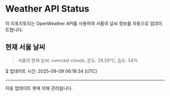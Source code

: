 
# Weather API Status

이 리포지토리는 OpenWeather API를 사용하여 서울의 날씨 정보를 자동으로 업데이트합니다.

## 현재 서울 날씨
> 서울의 현재 날씨: overcast clouds, 온도: 26.59°C, 습도: 54%

⏳ 업데이트 시간: 2025-09-09 06:19:34 (UTC)

---
자동 업데이트 봇에 의해 관리됩니다.
